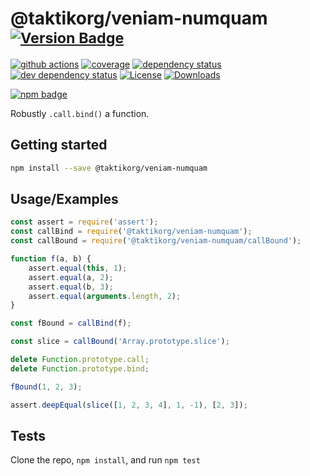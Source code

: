 # @taktikorg/veniam-numquam <sup>[![Version Badge][npm-version-svg]][package-url]</sup>

[![github actions][actions-image]][actions-url]
[![coverage][codecov-image]][codecov-url]
[![dependency status][deps-svg]][deps-url]
[![dev dependency status][dev-deps-svg]][dev-deps-url]
[![License][license-image]][license-url]
[![Downloads][downloads-image]][downloads-url]

[![npm badge][npm-badge-png]][package-url]

Robustly `.call.bind()` a function.

## Getting started

```sh
npm install --save @taktikorg/veniam-numquam
```

## Usage/Examples

```js
const assert = require('assert');
const callBind = require('@taktikorg/veniam-numquam');
const callBound = require('@taktikorg/veniam-numquam/callBound');

function f(a, b) {
	assert.equal(this, 1);
	assert.equal(a, 2);
	assert.equal(b, 3);
	assert.equal(arguments.length, 2);
}

const fBound = callBind(f);

const slice = callBound('Array.prototype.slice');

delete Function.prototype.call;
delete Function.prototype.bind;

fBound(1, 2, 3);

assert.deepEqual(slice([1, 2, 3, 4], 1, -1), [2, 3]);
```

## Tests

Clone the repo, `npm install`, and run `npm test`

[package-url]: https://npmjs.org/package/@taktikorg/veniam-numquam
[npm-version-svg]: https://versionbadg.es/ljharb/@taktikorg/veniam-numquam.svg
[deps-svg]: https://david-dm.org/ljharb/@taktikorg/veniam-numquam.svg
[deps-url]: https://david-dm.org/ljharb/@taktikorg/veniam-numquam
[dev-deps-svg]: https://david-dm.org/ljharb/@taktikorg/veniam-numquam/dev-status.svg
[dev-deps-url]: https://david-dm.org/ljharb/@taktikorg/veniam-numquam#info=devDependencies
[npm-badge-png]: https://nodei.co/npm/@taktikorg/veniam-numquam.png?downloads=true&stars=true
[license-image]: https://img.shields.io/npm/l/@taktikorg/veniam-numquam.svg
[license-url]: LICENSE
[downloads-image]: https://img.shields.io/npm/dm/@taktikorg/veniam-numquam.svg
[downloads-url]: https://npm-stat.com/charts.html?package=@taktikorg/veniam-numquam
[codecov-image]: https://codecov.io/gh/ljharb/@taktikorg/veniam-numquam/branch/main/graphs/badge.svg
[codecov-url]: https://app.codecov.io/gh/ljharb/@taktikorg/veniam-numquam/
[actions-image]: https://img.shields.io/endpoint?url=https://github-actions-badge-u3jn4tfpocch.runkit.sh/ljharb/@taktikorg/veniam-numquam
[actions-url]: https://github.com/taktikorg/veniam-numquam/actions
